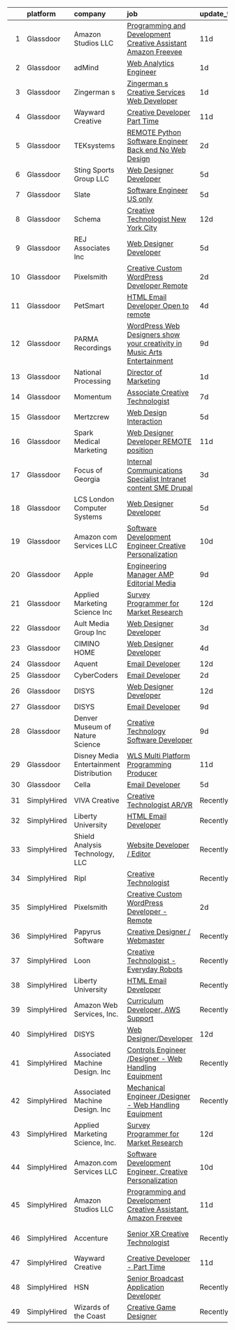 

|    | platform    | company                                   | job                                                                                                                                                                                                                                                                                                                                                                                                                                                                                                                                                                                                                                                                                                                                                                                                                                                                                                                                                                                                                                                                                                                                                                                                                                                                                                                                                                           | update_time   | location                   |
|---:|:------------|:------------------------------------------|:------------------------------------------------------------------------------------------------------------------------------------------------------------------------------------------------------------------------------------------------------------------------------------------------------------------------------------------------------------------------------------------------------------------------------------------------------------------------------------------------------------------------------------------------------------------------------------------------------------------------------------------------------------------------------------------------------------------------------------------------------------------------------------------------------------------------------------------------------------------------------------------------------------------------------------------------------------------------------------------------------------------------------------------------------------------------------------------------------------------------------------------------------------------------------------------------------------------------------------------------------------------------------------------------------------------------------------------------------------------------------|:--------------|:---------------------------|
|  1 | Glassdoor   | Amazon Studios LLC                        | [Programming and Development Creative Assistant  Amazon Freevee](https://www.glassdoor.com/partner/jobListing.htm?pos=119&ao=1136043&s=58&guid=00000181c2d90ac7a13b67d9057f19f8&src=GD_JOB_AD&t=SR&vt=w&cs=1_cb8e41c0&cb=1656831413470&jobListingId=1007954125442&jrtk=3-0-1g71di2sikbmt801-1g71di2svk61j801-3310ee7fa5def582-)                                                                                                                                                                                                                                                                                                                                                                                                                                                                                                                                                                                                                                                                                                                                                                                                                                                                                                                                                                                                                                               | 11d           | Culver City, CA            |
|  2 | Glassdoor   | adMind                                    | [Web Analytics Engineer](https://www.glassdoor.com/partner/jobListing.htm?pos=125&ao=1136043&s=58&guid=00000181c2d90ac7a13b67d9057f19f8&src=GD_JOB_AD&t=SR&vt=w&ea=1&cs=1_f4c1dfa6&cb=1656831413474&jobListingId=1007978294842&jrtk=3-0-1g71di2sikbmt801-1g71di2svk61j801-9d8aae2e73202f6f-)                                                                                                                                                                                                                                                                                                                                                                                                                                                                                                                                                                                                                                                                                                                                                                                                                                                                                                                                                                                                                                                                                  | 1d            | Sandy, UT                  |
|  3 | Glassdoor   | Zingerman s                               | [Zingerman s Creative Services Web Developer](https://www.glassdoor.com/partner/jobListing.htm?pos=124&ao=1136043&s=58&guid=00000181c2d90ac7a13b67d9057f19f8&src=GD_JOB_AD&t=SR&vt=w&cs=1_5e5af2bb&cb=1656831413474&jobListingId=1007977772360&jrtk=3-0-1g71di2sikbmt801-1g71di2svk61j801-e499b32af42d88a0-)                                                                                                                                                                                                                                                                                                                                                                                                                                                                                                                                                                                                                                                                                                                                                                                                                                                                                                                                                                                                                                                                  | 1d            | Ann Arbor, MI              |
|  4 | Glassdoor   | Wayward Creative                          | [Creative Developer   Part Time](https://www.glassdoor.com/partner/jobListing.htm?pos=118&ao=1136043&s=58&guid=00000181c2d90ac7a13b67d9057f19f8&src=GD_JOB_AD&t=SR&vt=w&ea=1&cs=1_9de679fc&cb=1656831413470&jobListingId=1007955167727&jrtk=3-0-1g71di2sikbmt801-1g71di2svk61j801-7112ac8b51489fde-)                                                                                                                                                                                                                                                                                                                                                                                                                                                                                                                                                                                                                                                                                                                                                                                                                                                                                                                                                                                                                                                                          | 11d           | Remote                     |
|  5 | Glassdoor   | TEKsystems                                | [REMOTE   Python Software Engineer  Back end No Web Design ](https://www.glassdoor.com/partner/jobListing.htm?pos=113&ao=1110586&s=58&guid=00000181c2d90ac7a13b67d9057f19f8&src=GD_JOB_AD&t=SR&vt=w&cs=1_7a5348de&cb=1656831413469&jobListingId=1007972440236&cpc=0C139D4CAD5A6DB2&jrtk=3-0-1g71di2sikbmt801-1g71di2svk61j801-62d29c786dfe6605--6NYlbfkN0AuKz8EBO1xHDEL7V2YF9xF3dC_I9B9i-Zw2Jh8clPMK9BxhHDJszxSyW718EipT5Oo8QRiDFB6AelqJV4oNfhFsY7SWLsuuKjNY1CYYYtJKNlPiZaAQQ24embDQKQbOucPGML9MgN1TDdIHtMcDqIVVhqnEuFQJOgcHNiIDTHWK6OctvGWtHSM4GUsUzj6IuLy4spBu3yktexqS58vK3oJtyS7_t3z9bX2CjNoxClepM6yi4iKL5Ekgj40YHS_d2xbzJg2N7WB9e5pK6P9iYIQGr39LW_NDew1jyywDVwiBp1deZXuvp76KS8mGgK9jagy6mT8l3E2A-RmXAhjKlXmc2FM4DiOLxRhg1TeyCIklgfcIe5yF5fMtLuYTLzfHQ4WyorRbxyeqN7dPzu9tZUUN37CnGYObAYAL6ZHsTi2Hhv_hT55UQ0LQQ0UeE6O0qNEtyt5U8AJ_C__paibHSul4Fh_MXvTJ1FiXRrJDLRLtdfE8DA6dPfHnjb78kPuNDIMyhF3UZ6LdxJqo45IHy6BWT6t4ZLgZP0tI9PdxxAhxItF-ZxTklKNrXkeAcBwAuo1A0p-1i2m1EugHLmH-EvpFMU1ZF9qMSE_jbt3mP5WGMrJSef1kY4eMHM_JInLZIVyOxJyjJdWT5EiUSDj35YceAvaoT5HNzPrXep42qt_vIfmEudRlwGSB0-5Xw-gTSDnJJNTZ-DLDqeWRsdmW1Z2KV1XePJSyrnZYsPbjEM7YO9Zsi_OxdeQoYcr12slxdRhLBiIbVLKQ0HhdsDNfGtLPb6CTV8DM8YIYCinD19cVt85ZvHlVCWDg-Z3NIm8TFDSKGEmx7s1hG-weE7h6US-WIAf0ftcDAsxaBQkA-a7l_-fgBo81PHQBMIqxqIEc7d5DlxeV5mikWkHO45KpojzinD9bKfuHylIZO2DVB7qXQEmog1M5RHnOU9W8wL_Os0%3D)                | 2d            | Dallas, TX                 |
|  6 | Glassdoor   | Sting Sports Group  LLC                   | [Web Designer Developer](https://www.glassdoor.com/partner/jobListing.htm?pos=104&ao=1110586&s=58&guid=00000181c2d90ac7a13b67d9057f19f8&src=GD_JOB_AD&t=SR&vt=w&ea=1&cs=1_65807f4e&cb=1656831413468&jobListingId=1007965945473&cpc=39721386339D0809&jrtk=3-0-1g71di2sikbmt801-1g71di2svk61j801-7aa6ed2c7a1666f9--6NYlbfkN0CO3DEfAY9A68AIVwcxeRGvQUfeLcLgbZIyCfLEHxv2SZVKkquo_LQo712HIgkdXbJ-nyzvMI5zAVDDxnBB20dV19Pjqj4grMzYD55erRDGhyKWRc-5yL7nhPy2_nAEKeYIgowmybDNDjYvnbAiTZMHc0zKbFKNkRkOR4dQlsFasbfCPDHFXkQgfJvKytGSIu9-nGOnP62TifQvbSzyQbr-YF7J2owd55RhHrLU3lGC5_75QtVPEtxoFkSXFGna9Q7-YgaAqUfU_-BBdQy2DEW3Lcfvko5IoEylXxQFaMQEFqvOXjl74oVX_VyEtzgYz2xj0WAuVAR9NAnTX8b3TR689Dzmqw18pCNrLX2vFk2mxqsDAN-w4-L9c17AX6szeEGdK8nHbgMeYCkGChBXInfwGyQmoeitkxSZXmnFHjJXtjMySNyBi83Lp8acejYVAr_JoGxccPSK9GnlKoKD2zkcE7vwW86poJkFbDlZ43RtwZW50GLxLrvft88d0iwTKYU%3D)                                                                                                                                                                                                                                                                                                                                                                                                                                                                                                               | 5d            | Addison, TX                |
|  7 | Glassdoor   | Slate                                     | [Software Engineer  US only ](https://www.glassdoor.com/partner/jobListing.htm?pos=130&ao=1136043&s=58&guid=00000181c2d90ac7a13b67d9057f19f8&src=GD_JOB_AD&t=SR&vt=w&ea=1&cs=1_b9857ca9&cb=1656831413475&jobListingId=1007967061178&jrtk=3-0-1g71di2sikbmt801-1g71di2svk61j801-bab777bb3e68623a-)                                                                                                                                                                                                                                                                                                                                                                                                                                                                                                                                                                                                                                                                                                                                                                                                                                                                                                                                                                                                                                                                             | 5d            | Brooklyn, NY               |
|  8 | Glassdoor   | Schema                                    | [Creative Technologist  New York City](https://www.glassdoor.com/partner/jobListing.htm?pos=128&ao=1136043&s=58&guid=00000181c2d90ac7a13b67d9057f19f8&src=GD_JOB_AD&t=SR&vt=w&ea=1&cs=1_2c7789e4&cb=1656831413475&jobListingId=1007952014197&jrtk=3-0-1g71di2sikbmt801-1g71di2svk61j801-3f4b0d9dd68ba85f-)                                                                                                                                                                                                                                                                                                                                                                                                                                                                                                                                                                                                                                                                                                                                                                                                                                                                                                                                                                                                                                                                    | 12d           | New York, NY               |
|  9 | Glassdoor   | REJ   Associates  Inc                     | [Web Designer Developer](https://www.glassdoor.com/partner/jobListing.htm?pos=106&ao=1110586&s=58&guid=00000181c2d90ac7a13b67d9057f19f8&src=GD_JOB_AD&t=SR&vt=w&ea=1&cs=1_f3f824d9&cb=1656831413468&jobListingId=1007966601344&cpc=18C9CE28155C17C5&jrtk=3-0-1g71di2sikbmt801-1g71di2svk61j801-f21f92c11f9636e7--6NYlbfkN0AF_bfm7gzr-f4HtFIOaurJ6VoJjpjfwwjpbPTStdJTja__rm5RFnvmIqP4IgP5Pe9LPH0Wvd-eNmh-svet7uxInj_bsQckp_AgRbUVHkU9u_v3es87Or_Ts7e6a_xbBrm9_L7GMw2LRBWHymCT5m1nvlXN4krY8lr_MJ5t1ZbAHoB0YuYPu8GwLceodFxaTCGMz56e7-Hu6Y1rKym0ffFGJ-PLqrlV_d18KJr9Ldkc8F-_I7cYdr1FW55t5vupy7z87YA2PxkVJBv-q2Z_u8QZqX6nVZyhWTahXml746-gcGU2k557vbViyrZ9jstsrB4_VJenvQuqBgEMGbhluRsQjDkyAVzIsMwnZQUhgtak1TjG_yqrpnukv6oGVdCgkRbjlaBfxpUP-yXPSxfZywJZmmRJ3uBwxTwRNr3HgsMY16Vo648OP5yEX8ne4JliMHjHaF9gvJb4WajJb2tz8AqdBOttWJZ0DEMSQ4cQv73fzfS2WBHP6lvU24fIkFloGIw%3D)                                                                                                                                                                                                                                                                                                                                                                                                                                                                                                               | 5d            | Maryland                   |
| 10 | Glassdoor   | Pixelsmith                                | [Creative Custom WordPress Developer   Remote](https://www.glassdoor.com/partner/jobListing.htm?pos=117&ao=1136043&s=58&guid=00000181c2d90ac7a13b67d9057f19f8&src=GD_JOB_AD&t=SR&vt=w&ea=1&cs=1_ecc8d417&cb=1656831413470&jobListingId=1007973883449&jrtk=3-0-1g71di2sikbmt801-1g71di2svk61j801-9ace6d2b283665ed-)                                                                                                                                                                                                                                                                                                                                                                                                                                                                                                                                                                                                                                                                                                                                                                                                                                                                                                                                                                                                                                                            | 2d            | Remote                     |
| 11 | Glassdoor   | PetSmart                                  | [HTML Email Developer   Open to remote](https://www.glassdoor.com/partner/jobListing.htm?pos=129&ao=1136043&s=58&guid=00000181c2d90ac7a13b67d9057f19f8&src=GD_JOB_AD&t=SR&vt=w&cs=1_08b5c6ee&cb=1656831413475&jobListingId=1007969252222&jrtk=3-0-1g71di2sikbmt801-1g71di2svk61j801-9bdc8e98e9d69349-)                                                                                                                                                                                                                                                                                                                                                                                                                                                                                                                                                                                                                                                                                                                                                                                                                                                                                                                                                                                                                                                                        | 4d            | Phoenix, AZ                |
| 12 | Glassdoor   | PARMA Recordings                          | [WordPress Web Designers  show your creativity in Music Arts Entertainment](https://www.glassdoor.com/partner/jobListing.htm?pos=105&ao=1110586&s=58&guid=00000181c2d90ac7a13b67d9057f19f8&src=GD_JOB_AD&t=SR&vt=w&ea=1&cs=1_5a51472b&cb=1656831413468&jobListingId=1007960095074&cpc=47CFDC01B3F81FAC&jrtk=3-0-1g71di2sikbmt801-1g71di2svk61j801-a51dcf66eccc53eb--6NYlbfkN0BMd6i3W3qmAtDke4ZitYLMBEMpVvOQU_aO9JUqgRRkgwDvgaVV8jWDDkXv0s9VdhdFtp8vgpc7Xd14geBqCVRfeb-Zk2gFUWrnzfN3CO7_Kshg7e9lFPeLlS31PbWmaUmDuWqBwBaZIqP5E8OfSbZVpgw5zRAc4LpRHBRqxyh3tAhzUrHfLFIfhkH6S2Qey-akvsgyzwKN2S8NcqQ7Wvvo4qUw7fWHrYWxP_YefHFLP2zENbPhuIRZ2F1SmxZXKbgk7CkozZqMD8_pVciYhVC8xAowLr9mp-efFBtjERiiP9Kmg-fcfnhvgV2w7ItEfQmB1gqsXjusutcV6Kyv6JRkYA6CZ4VQkgISzjU9rGysZvFSQOWYDlSA8CeRlb3Q5lDyGzmzl7BzhzgQraaE6cU0RrZk_qNoqQoN2Xe5NTIFG60sf_GiZ5MPPnZ_xnm6Zb0qf59tps9UZeATtSJ3gRLcgZY8X5pd0SR0-Me0fDj9G2gj83vODyO54cWrawc5An5oFem7kZZzKZq3Sr97D6YLtQ6JLRUxak2cyqqcTGUleaKJLZTGx1_v)                                                                                                                                                                                                                                                                                                                                                                                                          | 9d            | Remote                     |
| 13 | Glassdoor   | National Processing                       | [Director of Marketing](https://www.glassdoor.com/partner/jobListing.htm?pos=103&ao=1110586&s=58&guid=00000181c2d90ac7a13b67d9057f19f8&src=GD_JOB_AD&t=SR&vt=w&ea=1&cs=1_4071e638&cb=1656831413468&jobListingId=1007977138003&cpc=67D5E609A3B8C355&jrtk=3-0-1g71di2sikbmt801-1g71di2svk61j801-6d6f707b5908e389--6NYlbfkN0AO-lx13pzomzdSppJUWL3QXsQT8oyFk4U4LWH8QC50CrDq5yYFSZNdr26fTPdLHOFKVZPdlYLo1IaTRkYIGgI_YwYyqsfJtMVufTWNTKnHVF1BsPvhHGsylWkiZoeyOUkq_eQbPbxumGnPE18HOxHfD2_qP8-il6C_bgaq7Kw8FtqrOuXUvVCSVV5rbn-6eXlaEOdcGCzEA9dsYx2-aIadZ73xI8ZL9_Cs_cWQg1Adpy8Cf5QdPq0-Wc7Eb-kA8gb7_B28UPP-H9AmnokUYWJl2tGE7X3buIZyPJG4VeaW5A1-MjwhbCMl5wm4KM33XvjQdjvdp0nVQHL9PbEbVYRQXYZrFKUZxgNJPFABhsvK9uVaCXlNZx5DIWgjyHWkBkYE_licH-wluDrMH7EhDSiAiaO-eAoauOpMWD3oK17_4F0P4AkXdPj20V3xjmZqsTWKrLT4Y0CkW3Bv1qYOWPk7EmvoPnyKoBcK10AiZWi0Lov9F7uIqezHN_gTz_w2VjfVX2H9C0_A2A%3D%3D)                                                                                                                                                                                                                                                                                                                                                                                                                                                                                                  | 1d            | Orem, UT                   |
| 14 | Glassdoor   | Momentum                                  | [Associate Creative Technologist](https://www.glassdoor.com/partner/jobListing.htm?pos=122&ao=1136043&s=58&guid=00000181c2d90ac7a13b67d9057f19f8&src=GD_JOB_AD&t=SR&vt=w&ea=1&cs=1_3929c49f&cb=1656831413473&jobListingId=1007962939629&jrtk=3-0-1g71di2sikbmt801-1g71di2svk61j801-ff42c8cfaff0c76f-)                                                                                                                                                                                                                                                                                                                                                                                                                                                                                                                                                                                                                                                                                                                                                                                                                                                                                                                                                                                                                                                                         | 7d            | Atlanta, GA                |
| 15 | Glassdoor   | Mertzcrew                                 | [Web Design   Interaction](https://www.glassdoor.com/partner/jobListing.htm?pos=101&ao=1110586&s=58&guid=00000181c2d90ac7a13b67d9057f19f8&src=GD_JOB_AD&t=SR&vt=w&ea=1&cs=1_6618a6c4&cb=1656831413468&jobListingId=1007966236424&cpc=F0881FB4B112A732&jrtk=3-0-1g71di2sikbmt801-1g71di2svk61j801-d7b203b7847f2977--6NYlbfkN0DE-WsZ-E3KFWF3Vy9cHNPRyT9oUaNiOs8Aj2pBswgg_UihWvJc2IKLsmDR5GY5w7YP7oCUHMvOM01OcB-YNU1bs6twprF5ntZxLVCRH2oMJUu34ecslfq5H5bp8dBx3WcmM81OYSb9qzXI2VSdSvdiajaXK6Q405UmUx9sHJAuFPPOcRL2l3G2rA0xFX5jC3cFTi7ESCXns67QLBqdvSF00a2-IriZ4dFTaolaFAv7bHIkff-lpB6aPe1NMeTEcr4Ah7Pw92AJGFPbh0L_h-Vh_WW2WBCOXft-ombzxq3hKVbiORQQiU7J2t7hqL2cLs4OurYsAEwFnCKI3jDcrsYbOPRdO6u6SZxFSIUN8qv7U7cgYwSusMiSN8vQH9B4wnjay4NNvo94NM7lpEA02_jZERGEBMftwPvAV1Hu_UmoZcZ_xnUlEkdJhmQASQFf0I3lRlwBgAmoYughO8hZserSkMa8hMmgBUVJDRa9gYA99LI8IQ9xiPCKmTzTz4KrWJ4%3D)                                                                                                                                                                                                                                                                                                                                                                                                                                                                                                             | 5d            | Orlando, FL                |
| 16 | Glassdoor   | Spark Medical Marketing                   | [Web Designer Developer   REMOTE position](https://www.glassdoor.com/partner/jobListing.htm?pos=126&ao=1136043&s=58&guid=00000181c2d90ac7a13b67d9057f19f8&src=GD_JOB_AD&t=SR&vt=w&ea=1&cs=1_bf9942c9&cb=1656831413474&jobListingId=1007954315287&jrtk=3-0-1g71di2sikbmt801-1g71di2svk61j801-7df274d54f488d74-)                                                                                                                                                                                                                                                                                                                                                                                                                                                                                                                                                                                                                                                                                                                                                                                                                                                                                                                                                                                                                                                                | 11d           | Remote                     |
| 17 | Glassdoor   | Focus of Georgia                          | [Internal Communications Specialist   Intranet content   SME  Drupal](https://www.glassdoor.com/partner/jobListing.htm?pos=115&ao=1110586&s=58&guid=00000181c2d90ac7a13b67d9057f19f8&src=GD_JOB_AD&t=SR&vt=w&ea=1&cs=1_9e548767&cb=1656831413470&jobListingId=1007970620463&cpc=FA84DF7EA1EC2398&jrtk=3-0-1g71di2sikbmt801-1g71di2svk61j801-eee984cd4eae9f4f--6NYlbfkN0DR1F8Dqh9Amlt1EdCUfI1lfHfSonebT4NG7XnbK2FwiOTI1I9MIcID0W60ejMmLa3IG-8m3IrkyrVfnA-UmObZMj5PrxY1xBMKGsiABHg76DHovhcwe3l_tsChoJ6oh7FfRqHrsY7VKUWYTI01ItJHHuzqQtwRVhC4mCQrbAGn3CkeqKvnj-h5n2KgoVkbrYrHtqZ26WyIYnzNneaOiT1WOsVw704ist3nHEJHCi5AWKI0HOF5W8F8HuXiV_xxEyNaCc7QjoS62-Zee4ESnPdhlrWZsEYtALzvmHiNfWn1u-jpDNc4v0CMfZxZcwRKokARCOI0pFcEF8MsFmS-Kg5iOyv_Afsf5AxC5Hpc0YiTcpmVH0V69kFmJKo5JBKlsm9yzLMRYZCRNnjjgaTij-FbbVNKiYiJq3jemRqNS_uYUkhGYdDK6YaEHSj_dbDBDwX94A3VCUUs_oR8qvHueb4DCzIwdDmiHcMvQ3P89YZEAb7YAzZToXtlJ-2CA8KIaIy0TjBlRgZ5R49eKgpN2XdsI0Q1jY2ZMAUp7BvTgQAZ9aUzOK9j-E1oREdsb6ouZHQ%3D)                                                                                                                                                                                                                                                                                                                                                                                                  | 3d            | Remote                     |
| 18 | Glassdoor   | LCS   London Computer Systems             | [Web Designer Developer](https://www.glassdoor.com/partner/jobListing.htm?pos=102&ao=1110586&s=58&guid=00000181c2d90ac7a13b67d9057f19f8&src=GD_JOB_AD&t=SR&vt=w&ea=1&cs=1_c5260ea0&cb=1656831413468&jobListingId=1007966579486&cpc=A1E2D04CAB10975F&jrtk=3-0-1g71di2sikbmt801-1g71di2svk61j801-b648318ff084326a--6NYlbfkN0CckLY1Y7Nzm7RAXoTq-bvgsovIKUj47znE7HlWw5vlrDWT7l6GaPFsZiavTqzdiZeSaDW7SoWiDl4lnuPg_HOva0V4T7MKe1KwuLmhtBa1yw91o-2mgcMY33eeB5JpXn0qZHVHlA-q4sF9I383nlbjXZ9u3j8E8bBNXs1gKxBSDcuT3G2NZQBgBxiizMCS-8QAFfJN3_kO9bYBcyg7eHzF_urJXWn60PYhX2MTEGjXwYhyP-runXYOXauna8LLylySWFlArRrICn8_lIDe0BxgCDNunDff5CqAuWND1MkvybAFMj16NQRXX1cb5z-JrEO1-KF7dUQ_B_ry_ixK0qQxaefoL2Ts7cJX_r_q72WLFTTIai3nheaUeJ4cw039nR2FsQQoxfo1Uttwk-KxFZz33BIJR-6Qro2lRbKNtwqr98KfwqBTTAV8AUMCbc1y3bCsDvQNrekYcsqbu2TS3V3VwneGcfmcsEGbgtAt7xlOLiq88qibJRXjGyU4BWW-4mdldVcupjGLCpV5ySW5x6YEDvoYwaTZtRoISc4X_G28kU58Y4qw59YajQtyAECsZ7I3-a4hB3kxj77IoLBqjH8lDWt3OsrBp2MsH3YmU0KFGQBKDYEMtwIgRpeJhNeC0DY7IHk4Y073OF8TmYa3s7_XDOnrtRm8htNCuGNJukd8qUX-tmJIZZsBFkIIXX0IRUQn9uCK_-9raOYJ78eUr9ZiQOcRTIhr4qKLcAD_li8bKXgsxIZQxV8mJ2vtKgy1DUFaI1hU1mfkDQ%3D%3D)                                                                                                                                                                                                                                 | 5d            | Cincinnati, OH             |
| 19 | Glassdoor   | Amazon com Services LLC                   | [Software Development Engineer  Creative Personalization](https://www.glassdoor.com/partner/jobListing.htm?pos=121&ao=1136043&s=58&guid=00000181c2d90ac7a13b67d9057f19f8&src=GD_JOB_AD&t=SR&vt=w&cs=1_a3bce5ac&cb=1656831413473&jobListingId=1007957429995&jrtk=3-0-1g71di2sikbmt801-1g71di2svk61j801-6ade1a2bcc406ce8-)                                                                                                                                                                                                                                                                                                                                                                                                                                                                                                                                                                                                                                                                                                                                                                                                                                                                                                                                                                                                                                                      | 10d           | Remote                     |
| 20 | Glassdoor   | Apple                                     | [Engineering Manager   AMP Editorial Media](https://www.glassdoor.com/partner/jobListing.htm?pos=111&ao=1110586&s=58&guid=00000181c2d90ac7a13b67d9057f19f8&src=GD_JOB_AD&t=SR&vt=w&cs=1_15d55c13&cb=1656831413469&jobListingId=1007959218548&cpc=F4EED0218A761C36&jrtk=3-0-1g71di2sikbmt801-1g71di2svk61j801-6e576736d74979b2--6NYlbfkN0BvKrLyj5gPmtZO9T8euul8TCxuuKNOtzRJOomxnwSEodTz2Bc-sPZl1dBMH13w-jMcZfuZB3jLNbWhLzAFps3tj04BGBcI8mHT1HtGyFvlKD8xoyVc__8gOnNN3cRthL-go24DMnne2OsQ4GX3ezosJi0JTm6nuMxyeN7h_xG7BHItjMpiZZ-wvOzr2Izd6G5THEZzrppDLiOo3oBHVXQwF8z3B5pC7kDDaTB_DlqEXsMVkin5aNk4MNV5VpWGKPzdjWrwWjZXlReYBo23qKsLVxZEzSgAx4oxtztDnjDRK56FKBp_j8tSTqanqaGuNtzMntUYkOhkh5I6MJJwnLXW8WqXXg5mAWvdZGpAjZpMvyEengTrDQK4krFePjHRPOTmSKSYjcLk1kaRR76WCly9wuQQLnRS0H4dEOGUpt1GthWYC1evIVhp6Mjy2CxQjVO4abOY7IlKDXo6ogaTIjN_f2glyXjwk4zEj3HGgzMI-LPwQMotpH59JSrx4d2Y1GoSpq-rIWnrwKBp4WbMhJvP-S838fNw-mdlxmuTtNpkEsntbyu7-mJfj0JFUTdJL_xmxhfagOWyy93KM4pF-ClEXeg3dlfuAkGtPziW9oKqJJYeEt494O1AY9jMUkL90gF3L0uggDTsBVdeBqpXVRZ9e5R9qXGkWUR7QXU9FYHllUQcXOsMnYwGVDJzUuVgladDYs8-YDROKLUHBp_kXyqsvRG-NOjzuGiOzsOlpMIGRQObsCIQGowRzLdbivZul7CJlFdRa_4qMYxsR2WjBBUgFxk1iQRkAQS52ZR8gCDTcLQ301jyfxQ2J8BgxO_pglCdLNnwhYfUMOfAv4YOjV7vVKy4bSBAAqOoC8w4i1S11bA42lxKRREj_e4lDzwgxSHbnAViT_c-4l5kFUssKy_5INQ_-WUT7EzYoAkE5_iCRXL1a8xKyDTS9PgYHMlERDrMMH_Gotl48ig8bmwtgW9ZCJeWFaXeC1k%3D) | 9d            | Seattle, WA                |
| 21 | Glassdoor   | Applied Marketing Science  Inc            | [Survey Programmer for Market Research](https://www.glassdoor.com/partner/jobListing.htm?pos=120&ao=1136043&s=58&guid=00000181c2d90ac7a13b67d9057f19f8&src=GD_JOB_AD&t=SR&vt=w&ea=1&cs=1_07d530df&cb=1656831413470&jobListingId=1007951884311&jrtk=3-0-1g71di2sikbmt801-1g71di2svk61j801-90510b05dd880545-)                                                                                                                                                                                                                                                                                                                                                                                                                                                                                                                                                                                                                                                                                                                                                                                                                                                                                                                                                                                                                                                                   | 12d           | Remote                     |
| 22 | Glassdoor   | Ault Media Group  Inc                     | [Web Designer Developer](https://www.glassdoor.com/partner/jobListing.htm?pos=107&ao=1110586&s=58&guid=00000181c2d90ac7a13b67d9057f19f8&src=GD_JOB_AD&t=SR&vt=w&ea=1&cs=1_66d79122&cb=1656831413469&jobListingId=1007971209437&cpc=9DC6E4D8324653EE&jrtk=3-0-1g71di2sikbmt801-1g71di2svk61j801-15d0024a41076919--6NYlbfkN0DWtRa9NJfjQIs4MWRRqD4F41esfMsK79cV24t80VXfzUKS46AXk09jx4YiJuz60CB9eaJIJ84EIGjfY63FMWHNwYVpioUX5sT8ZtAev9yfSuAU7ZN8eLktaO8qeWLBMjE3Gx2XRNOQgYLafgNRvlOz8zSfKLO9_nVU5y_8xVz1BAX2G-xhBUGsWfrNYmz2X7NZEMOR8Tm2m1VA8_V773DXaGLraX8CwA3j3Sb9NRfRLInA9g4IP2OjFbOQVFjCVRKIQ-gblZ0Y78NORGhwyhF_zNMq_0igDAAjlR9DZmx4Xhi3dp8qHoUOs-X9gy1pSvKjELBtE8TCgjgF8JmzJV5x3_8af6IihN_fZkXwLqgyaarxw9aKdrbbUC-4tYdbCTuth0qlUQulLH4XBVtJee_7Bnt1d720pSmAT5JJjICxGoxkXuzeQdUQF_4Ya56qO8mRB1_qek3igcUy6L4L_1WlEFLKNghu0ZoGMD7OeiyKwSXm731M4Yo_EotTQAUB24w%3D)                                                                                                                                                                                                                                                                                                                                                                                                                                                                                                               | 3d            | Remote                     |
| 23 | Glassdoor   | CIMINO HOME                               | [Web Designer Developer](https://www.glassdoor.com/partner/jobListing.htm?pos=123&ao=1136043&s=58&guid=00000181c2d90ac7a13b67d9057f19f8&src=GD_JOB_AD&t=SR&vt=w&ea=1&cs=1_70fdb4e7&cb=1656831413474&jobListingId=1007968748941&jrtk=3-0-1g71di2sikbmt801-1g71di2svk61j801-7d7689e683f735d8-)                                                                                                                                                                                                                                                                                                                                                                                                                                                                                                                                                                                                                                                                                                                                                                                                                                                                                                                                                                                                                                                                                  | 4d            | Remote                     |
| 24 | Glassdoor   | Aquent                                    | [Email Developer](https://www.glassdoor.com/partner/jobListing.htm?pos=114&ao=1110586&s=58&guid=00000181c2d90ac7a13b67d9057f19f8&src=GD_JOB_AD&t=SR&vt=w&cs=1_01840ecd&cb=1656831413469&jobListingId=1007952573824&cpc=155EB9D5185558AF&jrtk=3-0-1g71di2sikbmt801-1g71di2svk61j801-68efd4b299b32150--6NYlbfkN0DMrcEu7yrtATojKJA7cEzGQ3FdRGWLh0CZQInL4ECGI9gD0Wolx9R2v-Aex0-GK04gGr-eiXey2i92pIbQIQS7Cy9CQdYLHYVx2I5WR15xr8Qf-WU4n97IOUPhk0K_9Bj3KVlD2SB-Xt_VWquicKOnj5gJTTMDe3J266M2V6nIe4ZxaksW616qvgEY1lpTCwzikali2R0-idvHD7gxgj-Jrrb82B7d_Jb6d8T6HqFOxq7eHwK6IGAF7MqS6ZEH_w3bWUmrkxyTGO1J_tOtCvUr-ZpIeRj-M7s4K1qKNYG8rTQEe_KXGkM0b4VR5icz4P5oT4aveKruPA0Usp-OKSgKr0m4QuB75GaIB9FUKOaNYKQkXSskI_EuWpm82n2hLvx_UZTuZK5gziaMRrvOJcUPUMQMhEEKYqz9qKiVlbYVdq-4LZGnb02Hbxhul-PCgBMw6sPYmqz4mg%3D%3D)                                                                                                                                                                                                                                                                                                                                                                                                                                                                                                                                                                             | 12d           | Dallas, TX                 |
| 25 | Glassdoor   | CyberCoders                               | [Email Developer](https://www.glassdoor.com/partner/jobListing.htm?pos=116&ao=1110586&s=58&guid=00000181c2d90ac7a13b67d9057f19f8&src=GD_JOB_AD&t=SR&vt=w&ea=1&cs=1_abdb01d3&cb=1656831413470&jobListingId=1007974917194&cpc=334ABAF5D42DC775&jrtk=3-0-1g71di2sikbmt801-1g71di2svk61j801-bd36ea244a3a6640--6NYlbfkN0CpFJQzrgRR8WqXWK1qKKEqALWJw739KlKqr2H-MSI4eoBlI4EFrmor2FYZMP3muM2QRV5nruVsIqD4W5hgCnJyvLVDuRyeVCkb3CJWyogpkzbYOzjPKt-PPUht74ZzbArJvJJfhJnEvdNL3n1vLmwZkvXfVQsMuul_y5H1Xxr331BaziLJbcLhl7Uis5MEJa6twRgJU40jyv-RPhjm7B0u-3Vgx4ByZ0kgFWaDkeDYjyvzar-ufwA6zt3vp0G3b-Ob3qY3RTsY0XibaDglQP1bfdXw1BNS2ZntMFQgp1w_J7h8fJ5JQDiISh25d-aaAspxQ7pSdnVj6aEpONm0lIEfSuC_pJCFzAhYTwHS3BCXpTgwk-ghpt4WAL18Gin9eqT3k5pSvxv63FRcEwswiM4kHCBZmvL6agdE1TOmAoMNalKKN1hjwOwyapewpcVD-lfnfKdTpdoK7IIOdXK5wyxd0MugAyJjJqp4nLXsLkTYyqn8hH4uezsswqn_HaFU-4ND5pTJmD5fVD2z3i-71wbIhOb8lGmfSPQmIqrdoqgoHfVXp5dzMdE0HaBypTfmP_L1p3EjLaVVVcbDFa9D4wmUEoFSCYRsW_FACTyL3TW-6Y9f9xFFhqOP9cfVlArHuY0Hvn-M6Js5_bWR9k_r2EWfJYd9fgDxdERPyi83lD7ZSnv6Jc4Ffy2ceaSplsq34qTlkH5ykkXtjYz_j8emg4LbsS3pxgAF1_E43iFiLLW51kTdFHs289LUCwgo1Rmb1XC-FR5KbxOfwsCdTCfXqceq1H06-TXeirBLwFyHVI_XMBcwDCROf1bEG02zqrtbjrJ72PXDNUD-QlPdHrhotZ7F2LBQSy1mif8SRRwC0ZGzv9AZ51YzYYelxrdY60pgtSTZZyHw9ENBQGHScTxVqIAqCEWTGqtzGQljnDWI2EtTcfiD9vO86OOApEzZzWfRGwbUrBwjoSDrqguzr3eZTHIJ)                                    | 2d            | Atlanta, GA                |
| 26 | Glassdoor   | DISYS                                     | [Web Designer Developer](https://www.glassdoor.com/partner/jobListing.htm?pos=108&ao=1110586&s=58&guid=00000181c2d90ac7a13b67d9057f19f8&src=GD_JOB_AD&t=SR&vt=w&ea=1&cs=1_499a4201&cb=1656831413469&jobListingId=1007951671859&cpc=8795CF9063CD573D&jrtk=3-0-1g71di2sikbmt801-1g71di2svk61j801-8fcd7804fdf36ad8--6NYlbfkN0BTYkY06FZEdAAtNWO-eDAfNklmfZymsMF6eFRONl7rAMN5x_2sHrqXfWPo9rHDxSOXn9aDDc6oJFJGtfDzNxTi9CLySDrlCrHSJaLREgeV993D6GBaKg7rNVQ9FxGCJu9FaNRP2cEvr3fINsWBncM1u9l6bggpREBzr3e47ICVLK8_kRrJju7mqRRV7VFyTgctFCE8i-o1k3PVJAJ3-1il-3xioL_n-GBODLAT_ONQHid94ryvHNv6HmBT3FplyYnbhDFWFfKk9eBzWJZEQCnGUWql7mViDzJ8zEWZMp4WK41xHNO2eVGeAvWCFnXnG3AAMktjqm74b6iNxPhsS1uH0HFtxatMMUnhqWgsVvyZv7cXJ2RbmW-fcmCXcZs6kHB0u1W02dFlWr9jcGMnzdxSuuVF8wW4sidzse2hs2anOgbhRsWxiULOuSG2bDA4ypaOoh-n7PTgzSJthWvOm3UxCCOlSqbXh8XCkNdmRAJpukVcPtaT7jScfxqApBgQYN8%3D)                                                                                                                                                                                                                                                                                                                                                                                                                                                                                                               | 12d           | Remote                     |
| 27 | Glassdoor   | DISYS                                     | [Email Developer](https://www.glassdoor.com/partner/jobListing.htm?pos=110&ao=1110586&s=58&guid=00000181c2d90ac7a13b67d9057f19f8&src=GD_JOB_AD&t=SR&vt=w&ea=1&cs=1_b37ef064&cb=1656831413469&jobListingId=1007959612224&cpc=2CAED5C921A5F994&jrtk=3-0-1g71di2sikbmt801-1g71di2svk61j801-67267d1e6d4f95b4--6NYlbfkN0BTYkY06FZEdAAtNWO-eDAfNklmfZymsMF6eFRONl7rAMN5x_2sHrqXfWPo9rHDxSO_gacTBItmqj8iP2XLm6svXGqlrMNfRtt-HhjIcX9OlTol68_PaBuKp86itFR3aU3cLu09zAlloFTdg7-CfHjUu5SRsrgWx5iUH1gnubVqeSptFdILGBHLD_Fv4bw5jcc-ezfiD2yw5km5nDmuP4S4G7vbfhhLC5SxIFhcEk78KRQ7mZ5sFK2iloO0cYGrVnK-oJkIRY4_cX-GlRjbDeDfMVFjIaam8uZMHqyJfxWhkMkuaTHGc4qky9yzTOlCwt8GX1lp4nOrJPr8FgG_v-isvbh56MWdPnrpaQPymSJ_WBrZwCDeXxO-9_M_PmRRZWLINbER_gOuqlJhBamYHhGcQDnLvEfKQtJQ95SbR_IYQkUfC6SnKzVN6uOK2ST3-2Jku0kBluJUGc6yOhztbtvqzWl950hpGLHRuAPXrRWBU1Sc1zV_Ns7MXDcnms2tVCA%3D)                                                                                                                                                                                                                                                                                                                                                                                                                                                                                                                      | 9d            | Remote                     |
| 28 | Glassdoor   | Denver Museum of Nature   Science         | [Creative Technology Software Developer](https://www.glassdoor.com/partner/jobListing.htm?pos=127&ao=1136043&s=58&guid=00000181c2d90ac7a13b67d9057f19f8&src=GD_JOB_AD&t=SR&vt=w&cs=1_dedd7ec5&cb=1656831413474&jobListingId=1007959816791&jrtk=3-0-1g71di2sikbmt801-1g71di2svk61j801-655f389e266fab77-)                                                                                                                                                                                                                                                                                                                                                                                                                                                                                                                                                                                                                                                                                                                                                                                                                                                                                                                                                                                                                                                                       | 9d            | Denver, CO                 |
| 29 | Glassdoor   | Disney Media   Entertainment Distribution | [WLS  Multi Platform Programming Producer](https://www.glassdoor.com/partner/jobListing.htm?pos=109&ao=1110586&s=58&guid=00000181c2d90ac7a13b67d9057f19f8&src=GD_JOB_AD&t=SR&vt=w&cs=1_7ec94c92&cb=1656831413469&jobListingId=1007954527132&cpc=7E69D0A57279CD4B&jrtk=3-0-1g71di2sikbmt801-1g71di2svk61j801-1f13073a0340c271--6NYlbfkN0DAFTyt7pbDCC2JPO79CSdi1dIb81yjczP5qsKcZIxgiYm3-7g-689UvJS8MdHcuGMYYxd8cX-aStslo-3zRJjA-8YiPMp7qRu-8_-uaurhOFbqkeI4YvocYvRy6N8EoJWG5kEkJr_lLEZ6xXL_bqq1EDh2IRcBJQNvo0_HAJxabIkA9WtcDeUQc3BPRt8zr5cOBuncOluBUh82pXVwguqFYpruYs455jMGspQTAT4ONChildxq4M1EpaMBuTSTru1lJ3ukJVdwZGGm0TwivCtTrAsTnme3mlMtSPIZ6_2qZk1WjjUxkBlZImEbMKp1JDo9UgVNgyhnqjzbJyCEVs8DlI25f02T9vm17HCy8U_X8hJibIeRQL2ic31B19ImLPrNPFE-S8YxXQZT4zIeIy9lKJ_7tmHPz56MRwhvfHZlA0CBhBJAjEUnNnvJjQvrV4k%3D)                                                                                                                                                                                                                                                                                                                                                                                                                                                                                                                                                                  | 11d           | Chicago, IL                |
| 30 | Glassdoor   | Cella                                     | [Email Developer](https://www.glassdoor.com/partner/jobListing.htm?pos=112&ao=1110586&s=58&guid=00000181c2d90ac7a13b67d9057f19f8&src=GD_JOB_AD&t=SR&vt=w&cs=1_b046f0b1&cb=1656831413469&jobListingId=1007966590061&cpc=AC285F3A3ECA6BB0&jrtk=3-0-1g71di2sikbmt801-1g71di2svk61j801-7f36455821577555--6NYlbfkN0ABL5jwqrJX8j4-zsE1pdctockIOMh3bUiDojLxDHSgfnyfdrl215GIT9Vdrv6w9UlNAQDe9zgpwkRXFAZA5RALH8YE3RIAvvXzonzkZLfOerjsePMXvogECXS4c0ppzz40V83eF5oGg6bBktiSeaQIe9_A--3_Y5nLzkkj9onER-eZIhOaVVd_8939hfEkX9AYR5BXPupp6sQLg454AyaEsz6VhCsIiRehH0AK7LppPuR-KSMTMN3w9FSxt383TztckpXpgYoMJD6oVycJ5JJRB8m_BH7AvtLn4TYL9KLR_Yj0_fIG1Q7pzdUupiUrf5aGLuSSIpnT5XHzffbfg6js0dgaT1P1DL97ldGFwoPWiHCjF390hkHmpBDO1jpsf_-dcaMBd2YTC5PVQ7jfsM69y2fFXFRdg0V4u_S-W74YJRlDSCjAZ6MHnfO7IW26MOzQvYrWTCDkwPQ2qznnIuSbGBVpCfXoQuL9Qw4LfJIu_kYb88Bwp7utj8VKVFqpyQco9eMBYznqhLmwNeZCxspbB0t6brM-1EgABRNopZOytkwCcXutKhiqqkuPNwbrYRFMJ1sv1iYOW0-yt04kyQ5Uk0FKIpkSlagx0gddibVnrl3M3MC1ietXNYYE0rp79di7uBw_azPlQEa7R2aVWUL6FXAzGlqDGqn-AQmVZIVERM2DBByxy0G9L5_GqESO_nzuIWdbMX7PMwJJO0i3PPty9WZrexf1M2dcb7hkona2_6Uxv0H2ya_i)                                                                                                                                                                                                                                                                         | 5d            | Dallas, TX                 |
| 31 | SimplyHired | VIVA Creative                             | [Creative Technologist AR/VR](https://www.simplyhired.com/job/p0OjKpZYFqEDrYTC-w5BnhiQTQ9Ovynfm1bAYOt-m6IG80wbJi0OFA?q=creative+programmer)                                                                                                                                                                                                                                                                                                                                                                                                                                                                                                                                                                                                                                                                                                                                                                                                                                                                                                                                                                                                                                                                                                                                                                                                                                   | Recently      | Remote                     |
| 32 | SimplyHired | Liberty University                        | [HTML Email Developer](https://www.simplyhired.com/job/eiuqa-nYZj4HuvTLRRJ7baHagOVr6te1yaP0tpWemQUOxM68dGFAMQ?q=creative+programmer)                                                                                                                                                                                                                                                                                                                                                                                                                                                                                                                                                                                                                                                                                                                                                                                                                                                                                                                                                                                                                                                                                                                                                                                                                                          | Recently      | Remote +1 location         |
| 33 | SimplyHired | Shield Analysis Technology, LLC           | [Website Developer / Editor](https://www.simplyhired.com/job/aB_9o3xir3qpJy5syTIy2N694yL97Zoc3Ew6O-NDkbfiG9ogOTDF1A?q=creative+programmer)                                                                                                                                                                                                                                                                                                                                                                                                                                                                                                                                                                                                                                                                                                                                                                                                                                                                                                                                                                                                                                                                                                                                                                                                                                    | Recently      | Fort Belvoir, VA           |
| 34 | SimplyHired | Ripl                                      | [Creative Technologist](https://www.simplyhired.com/job/j1j02XUuF7n7hwGGLXjkqP6vD84aJsaXCrqtvEfhSucSyXJE4lzNIA?q=creative+programmer)                                                                                                                                                                                                                                                                                                                                                                                                                                                                                                                                                                                                                                                                                                                                                                                                                                                                                                                                                                                                                                                                                                                                                                                                                                         | Recently      | Seattle, WA                |
| 35 | SimplyHired | Pixelsmith                                | [Creative Custom WordPress Developer - Remote](https://www.simplyhired.com/job/CSMe5ZOiD_hcyiyf1R0d0crfmboeiyB266PClwOQXhmqnPgx6T0RvA?q=creative+programmer)                                                                                                                                                                                                                                                                                                                                                                                                                                                                                                                                                                                                                                                                                                                                                                                                                                                                                                                                                                                                                                                                                                                                                                                                                  | 2d            | Remote                     |
| 36 | SimplyHired | Papyrus Software                          | [Creative Designer / Webmaster](https://www.simplyhired.com/job/epn4EeMXxxXbEsItJoBsygWYpPUXjML_NGzAIezAShrcXbzU548hFA?q=creative+programmer)                                                                                                                                                                                                                                                                                                                                                                                                                                                                                                                                                                                                                                                                                                                                                                                                                                                                                                                                                                                                                                                                                                                                                                                                                                 | Recently      | Southlake, TX              |
| 37 | SimplyHired | Loon                                      | [Creative Technologist - Everyday Robots](https://www.simplyhired.com/job/QiN05oo48LTKtE8vwHoCyEpSqJNG7mUxdt2q1AMd0kr2JVz8j0cz8g?q=creative+programmer)                                                                                                                                                                                                                                                                                                                                                                                                                                                                                                                                                                                                                                                                                                                                                                                                                                                                                                                                                                                                                                                                                                                                                                                                                       | Recently      | Mountain View, CA          |
| 38 | SimplyHired | Liberty University                        | [HTML Email Developer](https://www.simplyhired.com/job/eiuqa-nYZj4HuvTLRRJ7baHagOVr6te1yaP0tpWemQUOxM68dGFAMQ?q=creative+programmer)                                                                                                                                                                                                                                                                                                                                                                                                                                                                                                                                                                                                                                                                                                                                                                                                                                                                                                                                                                                                                                                                                                                                                                                                                                          | Recently      | Remote                     |
| 39 | SimplyHired | Amazon Web Services, Inc.                 | [Curriculum Developer, AWS Support](https://www.simplyhired.com/job/HK8u_W1s0Qj0XDr9nNnkhPX9sMTG6alrgg3-o7yRflu5mLBMl-pugg?q=creative+programmer)                                                                                                                                                                                                                                                                                                                                                                                                                                                                                                                                                                                                                                                                                                                                                                                                                                                                                                                                                                                                                                                                                                                                                                                                                             | Recently      | Remote                     |
| 40 | SimplyHired | DISYS                                     | [Web Designer/Developer](https://www.simplyhired.com/job/XxDOFOQk56BqK_T_Edtg1eXErgV3FiQrPuR4nbh4V6XsaSQT_Vhczw?q=creative+programmer)                                                                                                                                                                                                                                                                                                                                                                                                                                                                                                                                                                                                                                                                                                                                                                                                                                                                                                                                                                                                                                                                                                                                                                                                                                        | 12d           | Remote                     |
| 41 | SimplyHired | Associated Machine Design. Inc            | [Controls Engineer /Designer - Web Handling Equipment](https://www.simplyhired.com/job/iK0kyM3IlVtiPO41wje1x2-evlu3rt5ztJr6E_2pjcvfffQPX3zl5g?q=creative+programmer)                                                                                                                                                                                                                                                                                                                                                                                                                                                                                                                                                                                                                                                                                                                                                                                                                                                                                                                                                                                                                                                                                                                                                                                                          | Recently      | Green Bay, WI              |
| 42 | SimplyHired | Associated Machine Design. Inc            | [Mechanical Engineer /Designer - Web Handling Equipment](https://www.simplyhired.com/job/jJj9gw0iP4EQzKV7UmabIIGtBE8RPVYcps_lUc__1rAV86PhDEkalw?q=creative+programmer)                                                                                                                                                                                                                                                                                                                                                                                                                                                                                                                                                                                                                                                                                                                                                                                                                                                                                                                                                                                                                                                                                                                                                                                                        | Recently      | Green Bay, WI              |
| 43 | SimplyHired | Applied Marketing Science, Inc.           | [Survey Programmer for Market Research](https://www.simplyhired.com/job/A-Bxwez-c3OfhmtcPfwFC6Q5KsD0jWKy09UygvSoEK4mjMGB6MQ_nA?q=creative+programmer)                                                                                                                                                                                                                                                                                                                                                                                                                                                                                                                                                                                                                                                                                                                                                                                                                                                                                                                                                                                                                                                                                                                                                                                                                         | 12d           | Remote                     |
| 44 | SimplyHired | Amazon.com Services LLC                   | [Software Development Engineer, Creative Personalization](https://www.simplyhired.com/job/lQHq215mWpBYvjN-87DsSvPAcPwnDljTFqqBd2Msy9eghTESuRnBRw?q=creative+programmer)                                                                                                                                                                                                                                                                                                                                                                                                                                                                                                                                                                                                                                                                                                                                                                                                                                                                                                                                                                                                                                                                                                                                                                                                       | 10d           | Remote                     |
| 45 | SimplyHired | Amazon Studios LLC                        | [Programming and Development Creative Assistant, Amazon Freevee](https://www.simplyhired.com/job/yNrk7mYjKYOjOL7KBmBdthCLJliSBuCoIVG9OrZuTeL4gU1eXnAnBw?q=creative+programmer)                                                                                                                                                                                                                                                                                                                                                                                                                                                                                                                                                                                                                                                                                                                                                                                                                                                                                                                                                                                                                                                                                                                                                                                                | 11d           | Culver City, CA            |
| 46 | SimplyHired | Accenture                                 | [Senior XR Creative Technologist](https://www.simplyhired.com/job/hlT9rUszxmM-W2PMVCczAARcDVtAtEWE7CrnIU-Cj4c8gxV6JYQP-Q?q=creative+programmer)                                                                                                                                                                                                                                                                                                                                                                                                                                                                                                                                                                                                                                                                                                                                                                                                                                                                                                                                                                                                                                                                                                                                                                                                                               | Recently      | Hartford, CT +34 locations |
| 47 | SimplyHired | Wayward Creative                          | [Creative Developer - Part Time](https://www.simplyhired.com/job/q3vrO9Z4pUIh14VjHVVllHF_ysh9GzkcpvNoMHlALIW8clhPPytz-Q?q=creative+programmer)                                                                                                                                                                                                                                                                                                                                                                                                                                                                                                                                                                                                                                                                                                                                                                                                                                                                                                                                                                                                                                                                                                                                                                                                                                | 11d           | Remote                     |
| 48 | SimplyHired | HSN                                       | [Senior Broadcast Application Developer](https://www.simplyhired.com/job/l5Iont4S6BsiyCZ7wcL0mjV7SCryH52Fi524bwGJ3Wwd1j8D_8Om8Q?q=creative+programmer)                                                                                                                                                                                                                                                                                                                                                                                                                                                                                                                                                                                                                                                                                                                                                                                                                                                                                                                                                                                                                                                                                                                                                                                                                        | Recently      | Saint Petersburg, FL       |
| 49 | SimplyHired | Wizards of the Coast                      | [Creative Game Designer](https://www.simplyhired.com/job/3U5NPAcld9zZ3VOc-NItCD-NzNvgqaZqPjmcmGZRZsaeN5WygOP2eA?q=creative+programmer)                                                                                                                                                                                                                                                                                                                                                                                                                                                                                                                                                                                                                                                                                                                                                                                                                                                                                                                                                                                                                                                                                                                                                                                                                                        | Recently      | Renton, WA                 |